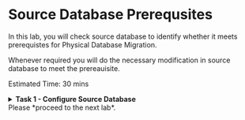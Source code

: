 # Source Database Prerequsites

In this lab, you will check source database to identify whether it meets prerequistes for Physical Database Migration.

Whenever required you will do the necessary modification in source database to meet the prereauisite.


Estimated Time: 30 mins

**<details><summary>Task 1 - Configure Source Database </summary>**
<p>

1. Login to Source Database Server.

   Login to Source Dataabse server using Public IP and ssh key.

2. Set the environment for the database.

   Switch user to Oracle

   sudo su - oracle

   Set the environment to connect to your database.

   Type . oraenv and press enter 
    
   Enter ORCL when asked for ORACLE_SID and then press enter    --> Enter your DB name if that is different in case of on premise.

   
3. Check whether Source Database is using spfile.

   Run "show parameter spfile" in database.

   If you get a similar output as below which means spfile is configured, if this is not the case then please configure spfile using Oracle Docs.

   ![ss1](./images/spfile.png)

4. Ensure System time of Source Database, Target Database and ZDM host are in sync.

   Type "date" across Source Database , Target Database and ZDM host simultaneously and see whether they show the same time.

   It is recommended to have same time across all system but it is not mandatory.

   Please use NTP in case you need to adjust time.

5. Check the compatible parameter on Source Database.

   Execute "show parameter compatible" on Source and Target Database and ensure they are set to same value.

   If you find that compatible parameter on Target Database can't be modified since it is already on the maximum possible value then you can change the compatoible parameter in source database.

   Please note that changing compatible parameter can't be reversed unlesss you restore the entire database backup, so plan accordingly.

6. Enable Database Archivelog mode.

   Source Database must be running in ARCHIVELOG mode.

   See https://docs.oracle.com/pls/topic/lookup?ctx=en/database/oracle/zero-downtime-migration/21.3/zdmug&id=ADMIN-GUID-C12EA833-4717-430A-8919-5AEA747087B9 if you need help.

7. Configure TDE Wallet.

   For Oracle Database 12c Release 2 and later, if the source database does not have Transparent Data Encryption (TDE) enabled, then it is mandatory that you configure the TDE wallet before migration begins. You need not encrypt the data in the source database; the data is encrypted at target using the wallet setup in the source database. The WALLET_TYPE can be AUTOLOGIN (preferred) or PASSWORD based.

   Ensure that the wallet STATUS is OPEN and WALLET_TYPE is AUTOLOGIN (For an AUTOLOGIN wallet type), or WALLET_TYPE is PASSWORD (For a PASSWORD based wallet type). For a multitenant database, ensure that the wallet is open on all PDBs as well as the CDB, and the master key is set for all PDBs and the CDB.

   1. Let's check the status of encryption in our Source Database.

   Execute below sql.

   SELECT * FROM v$encryption_wallet;

   In the source database that you configured in the lab , TDE is not setup and the below query output shows that.

   ![ss2](./images/tde.png)

   Follow the below steps to enable TDE.

   2. Set ENCRYPTION_WALLET_LOCATION in the $ORACLE_HOME/network/admin/sqlnet.ora file.

      Insert the below line in sqlnet.ora (Ensure to update the correct ORACLE_HOME for you)

      ENCRYPTION_WALLET_LOCATION=(SOURCE=(METHOD=FILE)(METHOD_DATA=(DIRECTORY=/u01/app/oracle/product/19c/dbhome_1/network/admin/)))

      For an Oracle RAC instance, also set ENCRYPTION_WALLET_LOCATION in the second Oracle RAC node.
   
   3. Create and configure the keystore.

   a. Connect to the database and create the keystore.

   Modify the sql to update your ORACLE_HOME before executing.
   ```console
   $ sqlplus "/as sysdba"
   SQL> ADMINISTER KEY MANAGEMENT CREATE KEYSTORE '/u01/app/oracle/product/19c/dbhome_1/network/admin'
   identified by password;
   ```
   b. Open the keystore.

   For a CDB environment (Source Database in this lab is CDB ), run the following command.

   ```console
   SQL> ADMINISTER KEY MANAGEMENT SET KEYSTORE OPEN IDENTIFIED BY password container = ALL;
      keystore altered.
   ```
   For a non-CDB environment, run the following command.
   ```console
   SQL> ADMINISTER KEY MANAGEMENT SET KEYSTORE OPEN IDENTIFIED BY password;
   keystore altered.
   ```
   c. Create and activate the master encryption key.

   For a CDB environment, run the following command.

   ```console
   SQL> ADMINISTER KEY MANAGEMENT SET KEY IDENTIFIED BY password with backup container = ALL;
        keystore altered.
   ```
   For a non-CDB environment, run the following command.

    ```console
   SQL> ADMINISTER KEY MANAGEMENT SET KEY IDENTIFIED BY password with backup;
        keystore altered.
   ```
   d. Query V$ENCRYPTION_KEYS to get the keystore status, keystore type, and keystore location.

   ```console
   SQL> select WRL_TYPE,WRL_PARAMETER,STATUS,WALLET_TYPE from v$encryption_wallet;
   ```
   The configuration of a password-based keystore is complete at this stage, and the keystore is enabled with status OPEN and WALLET_TYPE is shown as PASSWORD in the query output below.

   ![ss3](./images/tde_password.png)

Continue to step 4 only if you need to configure an auto-login keystore, otherwise skip to step 5.
   4. For an auto-login keystore only, complete the keystore configuration.
   
   a. Create the auto-login keystore.

   ```console
   SQL> ADMINISTER KEY MANAGEMENT CREATE AUTO_LOGIN KEYSTORE FROM KEYSTORE '/u01/app/oracle/product/19c/dbhome_1/network/admin/' IDENTIFIED BY password;
   keystore altered.
   ```
   b. Close the password-based keystore.
   ```console
   SQL> ADMINISTER KEY MANAGEMENT SET KEYSTORE CLOSE IDENTIFIED BY password;
   keystore altered.
   ```
   c. Query V$ENCRYPTION_WALLET to get the keystore status, keystore type, and keystore location.
   ```console
   SELECT * FROM v$encryption_wallet;
   ```
   In the query output, verify that the TDE keystore STATUS is OPEN and WALLET_TYPE set to AUTOLOGIN, otherwise the auto-login keystore is not set up correctly.

   Sample output is shown below.

   ![ss4](./images/tde_autologin.png)



   5. Copy the keystore files to the second Oracle RAC node.

      This is not applicable for the Source Database used in this lab.

      However follow the below steps in case you have RAC Source Database in On Premise.

      If you configured the keystore in a shared file system for Oracle RAC, or if you are enabling TDE for a single instance database, then no action is required.

      If you are enabling TDE for Oracle RAC database without shared access to the keystore, copy the following files to the same location on second node.

      /u01/app/oracle/product/19c/dbhome_1/network/admin/ew*
      /u01/app/oracle/product/19c/dbhome_1/network/admin/cw*

   

    6. Snapshot controlfile for RAC Database.

      This is not applicable for the source database that we have configured , However if you have RAC Source Database then follow below steps.

      If the source is an Oracle RAC database, and SNAPSHOT CONTROLFILE is not on a shared location, configure SNAPSHOT CONTROLFILE to point to a shared location on all Oracle RAC nodes to avoid the ORA-00245 error during backups to Oracle Object Store.

      ```console
      $ rman target /  
      RMAN> CONFIGURE SNAPSHOT CONTROLFILE NAME TO '+DATA/db_name/snapcf_db_name.f';
      ```
   7. Controlfile auto backup

      If RMAN is not already configured to automatically back up the control file and SPFILE, then set CONFIGURE CONTROLFILE AUTOBACKUP to ON and revert the setting back to OFF after migration is complete.

      ```console
      RMAN> CONFIGURE CONTROLFILE AUTOBACKUP ON;
      ```
   8. Register Database with srvctl

      If the source database is deployed using Oracle Grid Infrastructure and the database is not registered using SRVCTL, then you must register the database before the migration.

      This is not applicable for the Source Database used in this lab since it is not using Grid Infrastructure.
   9. RMAN Backup Strategy

      To preserve the source database Recovery Time Objective (RTO) and Recovery Point Objective (RPO) during the migration, the existing RMAN backup strategy should be maintained.

      During the migration a dual backup strategy will be in place; the existing backup strategy and the strategy used by Zero Downtime Migration.

      Avoid having two RMAN backup jobs running simultaneously (the existing one and the one initiated by Zero Downtime Migration).

      If archive logs were to be deleted on the source database, and these archive logs are needed by Zero Downtime Migration to synchronize the target cloud database, then these files should be restored so that Zero Downtime Migration can continue the migration process.

</p>
</details>
Please *proceed to the next lab*.



